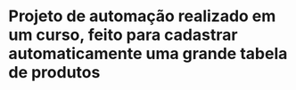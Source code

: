 # Projeto de automação realizado em um curso, feito para cadastrar automaticamente uma grande tabela de produtos
